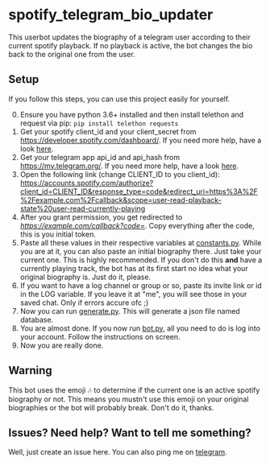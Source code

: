 # spotify_telegram_bio_updater
This userbot updates the biography of a telegram user according to their current spotify playback. If no playback is active, the bot changes the bio back to the original one from the user.

## Setup

If you follow this steps, you can use this project easily for yourself.

0. Ensure you have python 3.6+ installed and then install telethon and request via pip: `pip install telethon requests`
1. Get your spotify client_id and your client_secret from https://developer.spotify.com/dashboard/. If you need more help, have a look [here](https://developer.spotify.com/documentation/general/guides/app-settings/#register-your-app).
2. Get your telegram app api_id and api_hash from https://my.telegram.org/. If you need more help, have a look [here](https://telethon.readthedocs.io/en/latest/extra/basic/creating-a-client.html#creating-a-client).
3. Open the following link (change CLIENT_ID to you client_id): https://accounts.spotify.com/authorize?client_id=CLIENT_ID&response_type=code&redirect_uri=https%3A%2F%2Fexample.com%2Fcallback&scope=user-read-playback-state%20user-read-currently-playing
4. After you grant permission, you get redirected to _https://example.com/callback?code=_. Copy everything after the code, this is you initial token.
5. Paste all these values in their respective variables at [constants.py](../master/constants.py). While you are at it, you can also paste an initial biography there. Just take your current one. This is highly recommended. If you don't do this **and** have a currently playing track, the bot has at its first start no idea what your original biography is. Just do it, please.
6. If you want to have a log channel or group or so, paste its invite link or id in the LOG variable. If you leave it at "me", you will see those in your saved chat. Only if errors accure ofc ;)
7. Now you can run [generate.py](../master/generate.py). This will generate a json file named database.
8. You are almost done. If you now run [bot.py](../master/bot.py), all you need to do is log into your account. Follow the instructions on screen.
9. Now you are really done.

## Warning

This bot uses the emoji 🎶 to determine if the current one is an active spotify biography or not. This means you mustn't use this emoji on your original biographies or the bot will probably break. Don't do it, thanks.

## Issues? Need help? Want to tell me something?

Well, just create an issue here. You can also ping me on [telegram](https://t.me/poolitzer).
